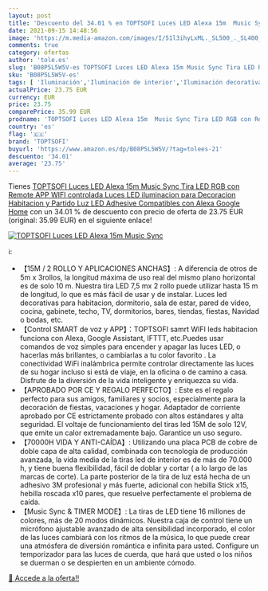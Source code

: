 ```yaml
---
layout: post
title: 'Descuento del 34.01 % en TOPTSOFI Luces LED Alexa 15m  Music Sync'
date: 2021-09-15 14:48:56
image: 'https://m.media-amazon.com/images/I/51l3ihyLxML._SL500_._SL400_.jpg'
comments: true
category: ofertas
author: 'tole.es'
slug: 'B08P5L5W5V-es TOPTSOFI Luces LED Alexa 15m Music Sync Tira LED RGB con...'
sku: 'B08P5L5W5V-es'
tags: [ 'Iluminación','Iluminación de interior','Iluminación decorativa y para usos específicos de interior','Tiras LED de interior','alexa','google','home','toptsofi', ]
actualPrice: 23.75 EUR
currency: EUR
price: 23.75
comparePrice: 35.99 EUR
prodname: 'TOPTSOFI Luces LED Alexa 15m  Music Sync Tira LED RGB con Remote  APP WIFI controlada   Luces LED iluminacion para Decoracion Habitacion y Partido  Luz LED Adhesive Compatibles con Alexa  Google Home'
country: 'es'
flag: '🇪🇸'
brand: 'TOPTSOFI'
buyurl: 'https://www.amazon.es/dp/B08P5L5W5V/?tag=tolees-21'
descuento: '34.01'
average: '23.75'
---
```


Tienes [TOPTSOFI Luces LED Alexa 15m  Music Sync Tira LED RGB con Remote  APP WIFI controlada   Luces LED iluminacion para Decoracion Habitacion y Partido  Luz LED Adhesive Compatibles con Alexa  Google Home](https://www.amazon.es/dp/B08P5L5W5V/?tag=tolees-21) con un 34.01 % de descuento con precio de oferta de 23.75 EUR (original: 35.99 EUR) en el siguiente enlace!

[![TOPTSOFI Luces LED Alexa 15m  Music Sync](https://m.media-amazon.com/images/I/51l3ihyLxML._SL500_._SL400_.jpg)](https://www.amazon.es/dp/B08P5L5W5V/?tag=tolees-21)

ℹ️:

- 【15M / 2 ROLLO Y APLICACIONES ANCHAS】: A diferencia de otros de 5m x 3rollos, la longitud máxima de uso real del mismo plano horizontal es de solo 10 m. Nuestra tira LED 7,5 mx 2 rollo puede utilizar hasta 15 m de longitud, lo que es más fácil de usar y de instalar. Luces led decorativas para habitacion, dormitorio, sala de estar, pared de video, cocina, gabinete, techo, TV, dormitorios, bares, tiendas, fiestas, Navidad o bodas, etc.
- 【Control SMART de voz y APP】：TOPTSOFI samrt WIFI leds habitacion funciona con Alexa, Google Assistant, IFTTT, etc.Puedes usar comandos de voz simples para encender y apagar las luces LED, o hacerlas más brillantes, o cambiarlas a tu color favorito . La conectividad WiFi inalámbrica permite controlar directamente las luces de su hogar incluso si está de viaje, en la oficina o de camino a casa. Disfrute de la diversión de la vida inteligente y enriquezca su vida.
- 【APROBADO POR CE Y REGALO PERFECTO】: Este es el regalo perfecto para sus amigos, familiares y socios, especialmente para la decoración de fiestas, vacaciones y hogar. Adaptador de corriente aprobado por CE estrictamente probado con altos estándares y alta seguridad. El voltaje de funcionamiento del tiras led 15M de solo 12V, que emite un calor extremadamente bajo. Garantice un uso seguro.
- 【70000H VIDA Y ANTI-CAÍDA】: Utilizando una placa PCB de cobre de doble capa de alta calidad, combinada con tecnología de producción avanzada, la vida media de la tiras led de interior es de más de 70.000 h, y tiene buena flexibilidad, fácil de doblar y cortar ( a lo largo de las marcas de corte). La parte posterior de la tira de luz está hecha de un adhesivo 3M profesional y más fuerte, adicional con hebilla Stick x15, hebilla roscada x10 pares, que resuelve perfectamente el problema de caída.
- 【Music Sync & TIMER MODE】: La tiras de LED tiene 16 millones de colores, más de 20 modos dinámicos. Nuestra caja de control tiene un micrófono ajustable avanzado de alta sensibilidad incorporado, el color de las luces cambiará con los ritmos de la música, lo que puede crear una atmósfera de diversión romántica e infinita para usted. Configure un temporizador para las luces de cuerda, que hará que usted o los niños se duerman o se despierten en un ambiente cómodo.

[🛒 Accede a la oferta!!](https://www.amazon.es/dp/B08P5L5W5V/?tag=tolees-21)
